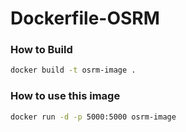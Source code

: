 # Dockerfile-OSRM

### How to Build 
```sh
docker build -t osrm-image .
```

### How to use this image

```sh
docker run -d -p 5000:5000 osrm-image
```
